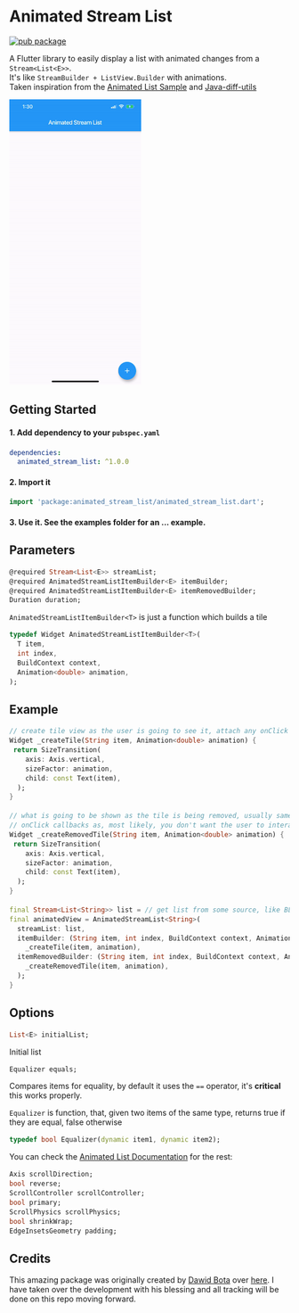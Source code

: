 # Animated Stream List    

[![pub package](https://img.shields.io/pub/v/animated_stream_list.svg)](https://pub.dartlang.org/packages/animated_stream_list)

 A Flutter library to easily display a list with animated changes from a ```Stream<List<E>>```.    
It's like ```StreamBuilder + ListView.Builder``` with animations.    
Taken inspiration from the [Animated List Sample](https://flutter.dev/docs/catalog/samples/animated-list) and [Java-diff-utils](https://github.com/KengoTODA/java-diff-utils) 

<img src="demo.gif" height="512">
 
## Getting Started

#### 1. Add dependency to your  `pubspec.yaml`

```yaml
dependencies:
  animated_stream_list: ^1.0.0
```
#### 2. Import it

```dart
import 'package:animated_stream_list/animated_stream_list.dart';
```

#### 3. Use it. See the examples folder for an ... example.
  
## Parameters
   
```dart 
@required Stream<List<E>> streamList;
@required AnimatedStreamListItemBuilder<E> itemBuilder; 
@required AnimatedStreamListItemBuilder<E> itemRemovedBuilder; 
Duration duration;
```   

`AnimatedStreamListItemBuilder<T>` is just a function which builds a tile    
  
```dart 
typedef Widget AnimatedStreamListItemBuilder<T>(
  T item,
  int index,
  BuildContext context,
  Animation<double> animation,
); 
```   

## Example

```dart
// create tile view as the user is going to see it, attach any onClick callbacks etc. 
Widget _createTile(String item, Animation<double> animation) {    
 return SizeTransition(      
    axis: Axis.vertical,      
    sizeFactor: animation,      
    child: const Text(item),    
  ); 
}

// what is going to be shown as the tile is being removed, usually same as above but without any 
// onClick callbacks as, most likely, you don't want the user to interact with a removed view 
Widget _createRemovedTile(String item, Animation<double> animation) {    
 return SizeTransition(      
    axis: Axis.vertical,      
    sizeFactor: animation,      
    child: const Text(item),    
  ); 
}

final Stream<List<String>> list = // get list from some source, like BLOC  
final animatedView = AnimatedStreamList<String>(      
  streamList: list,      
  itemBuilder: (String item, int index, BuildContext context, Animation<double> animation) =>      
    _createTile(item, animation),      
  itemRemovedBuilder: (String item, int index, BuildContext context, Animation<double> animation) =>  
    _createRemovedTile(item, animation), 
  ); 
} 
 ```

## Options  

```dart
List<E> initialList;
```
Initial list
  
```dart 
Equalizer equals; 
```   

Compares items for equality, by default it uses the `==` operator, it's **critical** this works properly.    
    
`Equalizer` is function, that, given two items of the same type, returns true if they are equal, false otherwise  
    
```dart 
typedef bool Equalizer(dynamic item1, dynamic item2); 
```    

 You can check the [Animated List Documentation](https://docs.flutter.io/flutter/widgets/AnimatedList-class.html) for the rest:    
  
```dart 
Axis scrollDirection;
bool reverse;
ScrollController scrollController;
bool primary;
ScrollPhysics scrollPhysics;
bool shrinkWrap;
EdgeInsetsGeometry padding;
```

## Credits
This amazing package was originally created by [Dawid Bota](https://gitlab.com/otsoaUnLoco) over [here](https://gitlab.com/otsoaUnLoco/animated-stream-list). I have taken over the development with his blessing and all tracking will be done on this repo moving forward.
